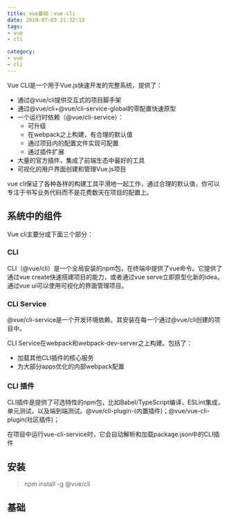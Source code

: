 ```yaml
---
title: vue基础：vue-cli
date: 2019-07-03 21:32:13
tags:
- vue
- cli

category:
- vue
- cli
---
```

Vue CLI是一个用于Vue.js快速开发的完整系统，提供了：
* 通过@vue/cli提供交互式的项目脚手架
* 通过@vue/cli+@vue/cli-service-global的零配置快速原型
* 一个运行时依赖（@vue/cli-service）：
  * 可升级
  * 在webpack之上构建，有合理的默认值
  * 通过项目内的配置文件实现可配置
  * 通过插件扩展
* 大量的官方插件，集成了前端生态中最好的工具
* 可视化的用户界面创建和管理Vue.js项目

vue cli保证了各种各样的构建工具平滑地一起工作，通过合理的默认值，你可以专注于书写业务代码而不是花费数天在项目的配置上。

## 系统中的组件
Vue cli主要分成下面三个部分：
### CLI
CLI（@vue/cli）是一个全局安装的npm包，在终端中提供了vue命令。它提供了通过vue create快速搭建项目的能力，或者通过vue serve立即原型化新的idea。通过vue ui可以使用可视化的界面管理项目。

### CLI Service
@vue/cli-service是一个开发环境依赖。其安装在每一个通过@vue/cli创建的项目中。

CLI Service在webpack和webpack-dev-server之上构建。包括了：
* 加载其他CLI插件的核心服务
* 为大部分apps优化的内部webpack配置

### CLI 插件
CLI插件是提供了可选特性的npm包，比如Babel/TypeScript编译，ESLint集成，单元测试，以及端到端测试。@vue/cli-plugin-(内置插件)；@vue/vue-cli-plugin(社区插件)；

在项目中运行vue-cli-service时，它会自动解析和加载package.json中的CLI插件


## 安装
> npm install -g @vue/cli

## 基础
